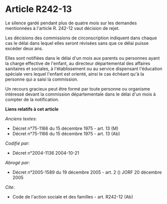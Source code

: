 # Article R242-13

Le silence gardé pendant plus de quatre mois sur les demandes mentionnées à l'article R. 242-12 vaut décision de rejet.

Les décisions des commissions de circonscription indiquent dans chaque cas le délai dans lequel elles seront révisées sans
que ce délai puisse excéder deux ans.

Elles sont notifiées dans le délai d'un mois aux parents ou personnes ayant la charge effective de l'enfant, au directeur
départemental des affaires sanitaires et sociales, à l'établissement ou au service dispensant l'éducation spéciale vers
lequel l'enfant est orienté, ainsi le cas échéant qu'à la personne qui a saisi la commission.

Un recours gracieux peut être formé par toute personne ou organisme intéressé devant la commission départementale dans le
délai d'un mois à compter de la notification.

**Liens relatifs à cet article**

_Anciens textes_:

  - Décret n°75-1166 du 15 décembre 1975 - art. 13 (M)
  - Décret n°75-1166 du 15 décembre 1975 - art. 13 (Ab)

_Codifié par_:

  - Décret n°2004-1136 2004-10-21

_Abrogé par_:

  - Décret n°2005-1589 du 19 décembre 2005 - art. 2 () JORF 20 décembre 2005

_Cite_:

  - Code de l'action sociale et des familles - art. R242-12 (Ab)
